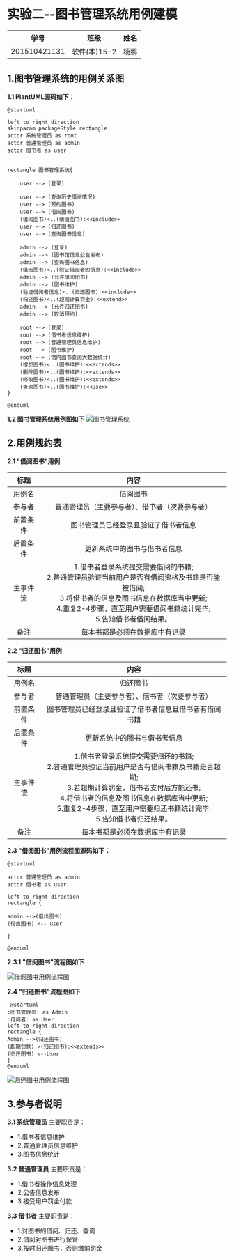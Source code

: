 ﻿# 实验二--图书管理系统用例建模

|学号|班级|姓名|
|:-------:|:-------------: | :----------:|
|201510421131|软件(本)15-2|杨鹏|

## 1.图书管理系统的用例关系图

**1.1 PlantUML源码如下：**

```
@startuml

left to right direction
skinparam packageStyle rectangle
actor 系统管理员 as root
actor 普通管理员 as admin
actor 借书者 as user


rectangle 图书管理系统{

    user --> (登录)

    user --> (查询历史借阅情况)
    user --> (预约图书)
    user --> (借阅图书)
    (借阅图书)<..(续借图书):<<include>>
    user --> (归还图书)
    user --> (查询图书信息)

    admin --> (登录)
    admin --> (图书馆信息公告发布)
    admin --> (查询图书信息)
    (借阅图书)<..(验证借阅者的信息):<<include>>
    admin --> (允许借阅图书)
    admin --> (图书维护)
    (验证借阅者信息)<..(归还图书):<<include>>
    (归还图书)<..(超期计算罚金):<<extend>>
    admin --> (允许归还图书)
    admin --> (取消预约)

    root --> (登录)
    root --> (借书者信息维护)
    root --> (普通管理员信息维护)
    root --> (图书维护)
    root --> (馆内图书查阅大数据统计)
    (增加图书)<..(图书维护):<<extends>>
    (删除图书)<..(图书维护):<<extends>>
    (修改图书)<..(图书维护):<<extends>>
    (查询图书)<..(图书维护):<<use>>
}

@enduml
```

**1.2 图书管理系统用例图如下**
![图书管理系统](bookManger.png)

## 2.用例规约表

**2.1 "借阅图书"用例**

|标题|内容|
|:----------: | :----------:|
|用例名|借阅图书|
|参与者|普通管理员（主要参与者）、借书者（次要参与者）|
|前置条件|图书管理员已经登录且验证了借书者信息|
|后置条件|更新系统中的图书与借书者信息|
|主事件流|1.借书者登录系统提交需要借阅的书籍;<br />2.普通管理员验证当前用户是否有借阅资格及书籍是否能被借阅;<br />3.将借书者的信息及图书信息在数据库当中更新;<br />4.重复2-4步骤，直至用户需要借阅书籍统计完毕;<br />5.告知借书者借阅结果。|
|备注|每本书都是必须在数据库中有记录|

**2.2 "归还图书"用例**

|标题|内容|
|:----------: | :----------:|
|用例名|归还图书|
|参与者|普通管理员（主要参与者）、借书者（次要参与者）|
|前置条件|图书管理员已经登录且验证了借书者信息且借书者有借阅书籍|
|后置条件|更新系统中的图书与借书者信息|
|主事件流|1.借书者登录系统提交需要归还的书籍;<br />2.普通管理员验证当前用户是否有借阅书籍及书籍是否超期;<br />3.若超期计算罚金，借书者支付后方能还书;<br />4.将借书者的信息及图书信息在数据库当中更新;<br />5.重复2-4步骤，直至用户需要归还书籍统计完毕;<br />5.告知借书者归还结果。|
|备注|每本书都是必须在数据库中有记录|

**2.3 "借阅图书"用例流程图源码如下：**

```
@startuml

actor 普通管理员 as admin
actor 借书者 as user

left to right direction
rectangle {

admin -->(借出图书)
(借出图书) <-- user

}

@enduml

```

**2.3.1 "借阅图书"流程图如下**

![借阅图书用例流程图](borrow.png)

**2.4 "归还图书"流程图如下**

```
 @startuml
:图书管理员: as Admin
:借阅者: as User
left to right direction
rectangle {
Admin -->(归还图书)
(超期罚款).>(归还图书):<<extends>>
(归还图书) <--User
}
@enduml

```

![归还图书用例流程图](return.png)

## 3.参与者说明

**3.1 系统管理员**
主要职责是：
- 1.借书者信息维护
- 2.普通管理员信息维护
- 3.图书信息统计

**3.2 普通管理员**
主要职责是：
- 1.借书者操作信息处理
- 2.公告信息发布
- 3.接受用户罚金付款

**3.3 借书者**
主要职责是：
- 1.对图书的借阅、归还、查询
- 2.借阅对图书进行保管
- 3.按时归还图书，否则缴纳罚金
